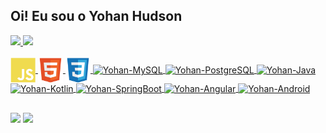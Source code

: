 ## Oi! Eu sou o Yohan Hudson <!-- um estudante de Analise e desenvolcimento de Sistemas(ADS) / Spetech High School! -->

<div align="start"> 
  <a href="https://github.com/yohanhudson">
    <img height="180em" src="https://github-readme-stats.vercel.app/api?username=yohanhudson&show_icons=true&theme=dracula&include_all_commits=true&count_private=true"/>
  <img height="180em" src="https://github-readme-stats.vercel.app/api/top-langs/?username=yohanhudson&layout=compact&langs_count=7&theme=dracula"/>
</div>
  </div>
  <div style="display: inline_block"><br>
  <img align="center" alt="Yohan-Js" height="40" src="https://raw.githubusercontent.com/devicons/devicon/master/icons/javascript/javascript-plain.svg">
  <img align="center" alt="Yohan-HTML" height="40" src="https://raw.githubusercontent.com/devicons/devicon/master/icons/html5/html5-original.svg">
  <img align="center" alt="Yohan-CSS" height="40" src="https://raw.githubusercontent.com/devicons/devicon/master/icons/css3/css3-original.svg">
  <img align="center" alt="Yohan-MySQL" height="40" src="https://img.icons8.com/fluent/48/000000/mysql-logo.png"/>
  <img align="center" alt="Yohan-PostgreSQL" height="40" src="https://cdn.jsdelivr.net/gh/devicons/devicon/icons/postgresql/postgresql-original-wordmark.svg" />
  <img align="center" alt="Yohan-Java" width=60" src="https://cdn.jsdelivr.net/gh/devicons/devicon/icons/java/java-original-wordmark.svg"/>
<img align="center" alt="Yohan-Kotlin" height="40" src="https://cdn.jsdelivr.net/gh/devicons/devicon/icons/kotlin/kotlin-original.svg" />
  <img align="center" alt="Yohan-SpringBoot" height="40" src="https://cdn.jsdelivr.net/gh/devicons/devicon/icons/spring/spring-original-wordmark.svg" />
  <img align="center" alt="Yohan-Angular" height="40" src="https://cdn.jsdelivr.net/gh/devicons/devicon/icons/angularjs/angularjs-original.svg" />
  <img align="center" alt="Yohan-Android" height="40" src="https://cdn.jsdelivr.net/gh/devicons/devicon/icons/android/android-original.svg" />
</div>

  ##
  
  <div> 
  <a href = "mailto:yohan.hudson@gmail.com"><img src="https://img.shields.io/badge/-Gmail-%23333?style=for-the-badge&logo=gmail&logoColor=white" target="_blank"></a>
  <a href="https://www.linkedin.com/in/yohan-torquato-arcas-hudson-9727b9201/" target="_blank"><img src="https://img.shields.io/badge/-LinkedIn-%230077B5?style=for-the-badge&logo=linkedin&logoColor=white" target="_blank"></a> 
</div>


<!-- Obrigado por ter visto meu perfil, me segue e acompanhe meus trabalhos futuros!-->
